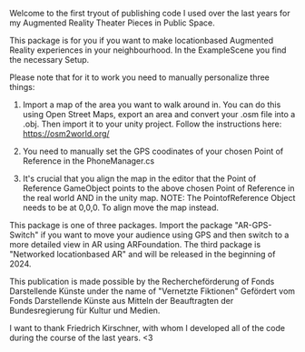 Welcome to the first tryout of publishing code I used over the last years for my Augmented Reality Theater Pieces in Public Space.

This package is for you if you want to make locationbased Augmented Reality experiences in your neighbourhood.
In the ExampleScene you find the necessary Setup. 

Please note that for it to work you need to manually personalize three things:

1) Import a map of the area you want to walk around in. You can do this using Open Street Maps, export an area and 
	convert your .osm file into a .obj. Then import it to your unity project. Follow the instructions here: https://osm2world.org/

2) You need to manually set the GPS coodinates of your chosen Point of Reference in the PhoneManager.cs

3) It's crucial that you align the map in the editor that the Point of Reference GameObject points to the above chosen 
	Point of Reference in the real world AND in the unity map. NOTE: The PointofReference Object needs to be at 0,0,0. To align
	move the map instead.


This package is one of three packages. Import the package "AR-GPS-Switch" if you want to move your audience using GPS and then
switch to a more detailed view in AR using ARFoundation. The third package is "Networked locationbased AR" and will be released 
in the beginning of 2024. 

This publication is made possible by the Rechercheförderung of Fonds Darstellende Künste under the name of "Vernetzte Fiktionen" 
Gefördert vom Fonds Darstellende Künste aus Mitteln der Beauftragten der Bundesregierung für Kultur und Medien.

I want to thank Friedrich Kirschner, with whom I developed all of the code during the course of the last years. <3
